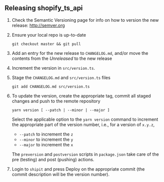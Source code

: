 ## Releasing shopify_ts_api

1. Check the Semantic Versioning page for info on how to version the new release: http://semver.org

1. Ensure your local repo is up-to-date
   ```
   git checkout master && git pull
   ```

1. Add an entry for the new release to `CHANGELOG.md`, and/or move the contents from the *Unreleased* to the new release

1. Increment the version in `src/version.ts`.

1. Stage the `CHANGELOG.md` and `src/version.ts` files
   ```
   git add CHANGELOG.md src/version.ts
   ```

1. To update the version, create the appropriate tag, commit all staged changes and push to the remote repository
   ```
   yarn version [ --patch | --minor | --major ]
   ```

   Select the applicable option to the `yarn version` command to increment the appropriate part of the version number, i.e., for a version of `x.y.z`,
   - `--patch` to increment the `z`
   - `--minor` to increment the `y`
   - `--major` to increment the `x`

   The `preversion` and `postversion` scripts in `package.json` take care of the pre (testing) and post (pushing) actions.

1. Login to `shipit` and press Deploy on the appropriate commit (the commit description will be the version number).
